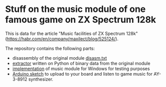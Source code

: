 # Stuff on the music module of one famous game on ZX Spectrum 128k 

This is data for the article "Music facilities of ZX Spectrum 128k" (https://habr.com/en/company/maxilect/blog/525124/).

The repository contains the following parts:

- disassembly of the original module [disasm.txt](./disasm.txt)
- [extractor](https://github.com/admitrievsky/ay-3-8912-d4/tree/master/extactor) written on Python of binary data from the original module
- [implementation](https://github.com/admitrievsky/ay-3-8912-d4/tree/master/win-implementation) of music module for Windows for testing purposes
- [Arduino sketch](https://github.com/admitrievsky/ay-3-8912-d4/tree/master/arduino-sketch) to upload to your board and listen to game music for AY-3-8912 synthesizer.
